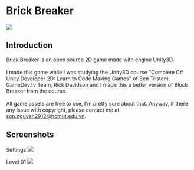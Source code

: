 # Brick Breaker
<img src="https://i.imgur.com/XQiy1id.png"> </br>
## Introduction
Brick Breaker is an open source 2D game made with engine Unity3D.</br></br>
I made this game while I was studying the Unity3D course "Complete C# Unity Developer 2D: Learn to Code Making Games" of Ben Tristem, GameDev.tv Team, Rick Davidson and I made this a better version of Block Breaker from the course. </br> </br>
All game assets are free to use, I'm pretty sure about that. Anyway, if there any issue with copyright, please contact me at son.nguyen2912@hcmut.edu.vn.
## Screenshots

Settings
<img src="https://i.imgur.com/YrLe81r.png">

Level 01
<img src="https://i.imgur.com/Tf30xuE.png">
